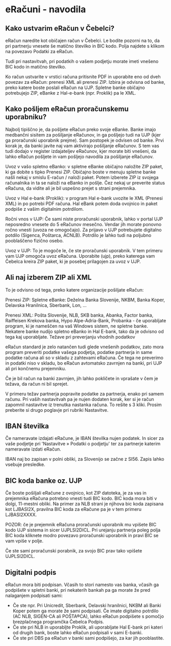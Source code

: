 
# eRačuni - navodila

## Kako ustvarim eRačun v Čebelci?

eRačun naredite kot običajen račun v Čebelci. Le bodite pozorni na to, da pri partnerju vnesete še matično številko in BIC kodo. Polja najdete s klikom na povezavo Podatki za eRačun.

Tudi pri nastavitvah, pri podatkih o vašem podjetju morate imeti vnešeno BIC kodo in matično številko.

Ko račun ustvarite v vrstici računa pritisnite PDF in uporabite eno od dveh povezav za eRačun: prenesi XML ali prenesi ZIP. Izbira je odvisna od banke, preko katere boste poslali eRačun na UJP. Spletne banke običajno potrebujejo ZIP, eBanke z Hal-e-bank (npr. Proklik) pa le XML.

## Kako pošljem eRačun proračunskemu uporabniku?

Najbolj tipiščno je, da pošljete eRačun preko svoje eBanke. Banke imajo medbančni sisitem za pošiljanje eRačunov, in ga pošljejo tudi na UJP (kjer ga proračunski uporabnik prejme). Sam postopek je odvisen od banke. Prvi korak je, da banki javite naj vam aktivirajo pošiljanje eRačunov. S tem vas tudi dodajo v register izdajateljev eRačunov, kjer morate biti vnešeni, da lahko eRačun pošljete in vam pošljejo navodila za pošiljanje eRačunov.

Uvoz v vašo spletno eBanko: v spletne eBanke običajno naložite ZIP paket, ki ga dobite s tipko Prenesi ZIP. Običajno boste v menuju spletne banke našli nekaj v smislu E-račun / naloži paket. Potem izberete ZIP iz svojega računalnika in ta se naloži na eBanko in pošlje. Čez nekaj ur preverite status eRačuna, da vidite ali je bil uspešno prejet s strani prejemnika.

Uvoz v Hal e-bank (Proklik): v program Hal e-bank uvozite le XML (Prenesi XML) in po potrebi PDF računa. Hal eBank potem doda ovojnico in paket podpiše z vašim digitalnim potrdilom.

Ročni vnos v UJP: Če sami niste proračunski uporabnik, lahko v portal UJP neposredno vnesete do 5 eRačunov mesečno. Vendar jih morate ponovno ročno vnesti (uvoza ne omogočajo). Za prijavo v UJP potrebujete digitalno potdilo (Sigenca, Poštarca, ACNLB). Potrdilo je lahko tudi na poljubno pooblaščeno fizično osebo.

Uvoz v UJP: To je mogoče le, če ste proračunski uporabnik. V tem primeru vam UJP omogoča uvoz eRačuna. Uporabite (ujp), preko katerega vam Čebelca kreira ZIP paket, ki je posebej prilagojen za uvoz v UJP.

## Ali naj izberem ZIP ali XML

To je odvisno od tega, preko katere organizacije pošiljate eRačun:

Prenesi ZIP: Spletne eBanke: Deželna Banka Slovenije, NKBM, Banka Koper, Delavska Hranilnica, Sberbank, Lon, ...

Prenesi XML: Pošta Slovenije, NLB, SKB banka, Abanka, Factor banka, Raiffeisen Krekova banka, Hypo Alpe-Adria-Bank, Probanka - če uporabljate program, ki je nameščen na vaš Windows sistem, ne spletne banke. Nekatere banke nudijo spletno eBanko in Hal E-bank, tako da je odvisno od tega kaj uporabljate.
Težave pri preverjanju vhodnih podatkov

eRačun standard je zelo natančen tudi glede vnešenih podatkov, zato mora program preveriti podatke vašega podjetja, podatke partnerja in same podatke računa ali so v skladu z zahtevami eRačuna. Če tega ne preverimo in podatki niso v skladu, bo eRačun avtomatsko zavrnjen na banki, pri UJP ali pri končnemu prejemniku.

Če je bil račun na banki zavrnjen, jih lahko pokličete in vprašate v čem je težava, da račun ni bil sprejet.

V primeru težav partnerja popravite podatke za partnerja, enako pri samem računu. Pri vaših nastavitvah pa je nujen dodaten korak, ker si je račun zapomnil nastavitve iz trenutka nastanka računa. To rešite s 3 kliki. Prosim preberite si drugo poglavje pri rubriki Nastavitve.

## IBAN številka

Če nameravate izdajati eRačune, je IBAN številka nujen podatek. In sicer za vaše podjetje pri 'Nastavitve » Podatki o podjetju' ter za partnerje katerim nameravate izdati eRačun.

IBAN naj bo zapisan v polni obliki, za Slovenijo se začne z SI56. Zapis lahko vsebuje presledke.

## BIC koda banke oz. UJP

Če boste pošiljali eRačune z ovojnico, kot ZIP datoteka, je za vas in prejemnika eRačuna potrebno vnesti tudi BIC kodo. BIC koda mora biti v dolgi, 11-mestni obliki. Na primer za NLB strani je njihova bic koda zapisana kot LJBASI2X, pravilna BIC koda za eRačune pa je v tem primeru LJBASI2XXXX.

POZOR: če je prejemnik eRačuna proračunski uporabnik mu vpišete BIC kodo UJP sistema in sicer UJPLSI2DICL. Pri urejanju partnerja poleg polja BIC koda kliknete modro povezavo proračunski uporabnik in pravi BIC se vam vpiše v polje.

Če ste sami proračunski porabnik, za svojo BIC prav tako vpišete UJPLSI2DICL.
## Digitalni podpis

eRačun mora biti podpisan. Včasih to stori namesto vas banka, včasih ga podpišete v spletni banki, pri nekaterih bankah pa ga morate že pred nalaganjem podpisati sami:

* Če ste npr. Pri Unicredit, Sberbank, Delavski hranilnici, NKBM ali Banki Koper potem ga morate že sami podpisati. Če imate digitalno potrdilo (AC NLB, SIGEN-CA ali POŠTA®CA), lahko eRačun podpišete s pomočjo brezplačnega programčka Čebelca Podpis.
* Če ste pri NLB in uporabljte Proklik, ali uporabljate Hal E-bank pri kateri od drugih bank, boste lahko eRačun podpisali v sami E-banki.
* Če ste pri DBS pa eRačun v banki sami podpišejo, za kar jih pooblastite.

